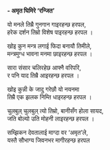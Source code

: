 **- अमृत घिमिरे ‘रन्जित’**


यो मनले तिम्रै गुनगान गाइरहन्छ हरपल,  
हरेक दर्शन तिम्रो विशेष पाइरहन्छ हरपल ।


खोइ कुन मन्त्र लगाई फिदा बनायौ तिमीले,  
मन्त्रमुग्ध भावना मनमा छाइरहन्छ हरपल ।


सारा संसार चलिरहेछ आफ्नै वरिपरि,  
र पनि याद तिम्रै आइरहन्छ हरपल ।


खोइ कुन्नी के जादु गरेछौ यो नयनमा  
तिम्रै एक झलक निम्ति धाइरहन्छ हरपल ।


चुलबुल् चुलबुल् त्यो तिम्रो, बानीसँग होला सायद,  
जति बोल्यो उति मोहनी लाइरहन्छ हरपल ।


सम्झिकन देवतालाई माग्दा वर ‘अमृत’ले,  
यस्तै सौभाग्य जिवनभर मागीरहन्छ हरपल

